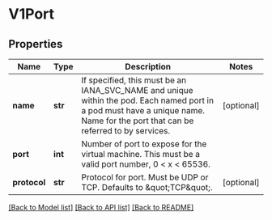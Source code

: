 # V1Port

## Properties
Name | Type | Description | Notes
------------ | ------------- | ------------- | -------------
**name** | **str** | If specified, this must be an IANA_SVC_NAME and unique within the pod. Each named port in a pod must have a unique name. Name for the port that can be referred to by services. | [optional] 
**port** | **int** | Number of port to expose for the virtual machine. This must be a valid port number, 0 &lt; x &lt; 65536. | 
**protocol** | **str** | Protocol for port. Must be UDP or TCP. Defaults to \&quot;TCP\&quot;. | [optional] 

[[Back to Model list]](../README.md#documentation-for-models) [[Back to API list]](../README.md#documentation-for-api-endpoints) [[Back to README]](../README.md)


